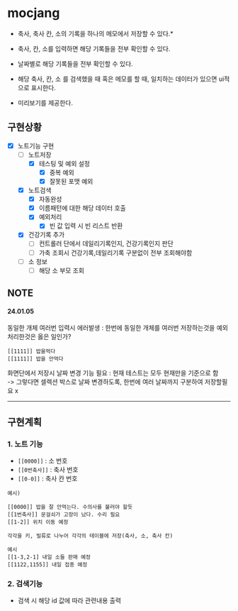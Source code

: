 # mocjang
- 축사, 축사 칸, 소의 기록을 하나의 메모에서 저장할 수 있다.*
- 축사, 칸, 소를 입력하면 해당 기록들을 전부 확인할 수 있다. 
- 날짜별로 해당 기록들을 전부 확인할 수 있다.

- 해당 축사, 칸, 소 를 검색했을 때 혹은 메모를 할 때, 일치하는 데이터가 있으면 ui적으로 표시한다.
- 미리보기를 제공한다.

## 구현상황
- [x] 노트기능 구현
  - [ ] 노트저장
    - [x] 테스팅 및 예외 설정
      - [x] 중복 예외
      - [x] 잘못된 포맷 예외
  - [x] 노트검색
    - [x] 자동완성
    - [x] 이름패턴에 대한 해당 데이터 호출
    - [x] 예외처리
      - [x] 빈 값 입력 시 빈 리스트 반환
  - [x] 건강기록 추가
    - [ ] 컨트롤러 단에서 데일리기록인지, 건강기록인지 판단
    - [ ] 가축 조회시 건강기록,데일리기록 구분없이 전부 조회해야함
  - [ ] 소 정보
    - [ ] 해당 소 부모 조회

## NOTE
#### 24.01.05

동일한 개체 여러번 입력시 에러발생 : 
한번에 동일한 개체를 여러번 저장하는것을 예외처리한것은 옳은 일인가?
```angular2html
[[1111]] 밥을먹다
[[1111]] 밥을 안먹다
```

화면단에서 저장시 날짜 변경 기능 필요 : 현재 테스트는 모두 현재만을 기준으로 함<br>
-> 그렇다면 셀렉션 박스로 날짜 변경하도록, 한번에 여러 날짜까지 구분하여 저장할필요 x

<hr>



## 구현계획
### 1. 노트 기능
- ```[[0000]]``` : 소 번호
- ```[[0번축사]]``` : 축사 번호
- ```[[0-0]]``` : 축사 칸 번호

```
예시)

[[0000]] 밥을 잘 안먹는다. 수의사를 불러야 할듯
[[1번축사]] 문걸쇠가 고장이 났다. 수리 필요
[[1-2]] 위치 이동 예정

각각을 키, 빌류로 나누어 각각의 테이블에 저장(축사, 소, 축사 칸)
```


```
예시
[[1-3,2-1] 내일 소들 판매 예정
[[1122,1155]] 내일 접종 예정
```
### 2. 검색기능
- 검색 시 해당 id 값에 따라 관련내용 출력
